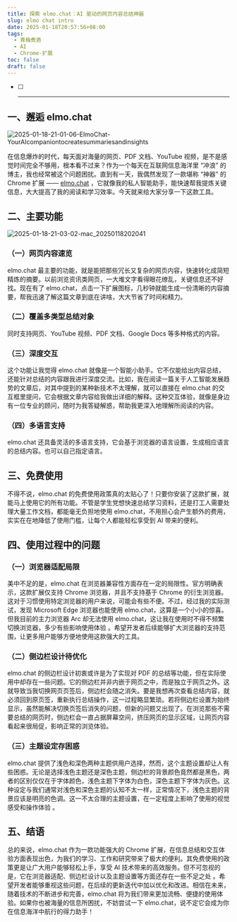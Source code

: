 ```yaml
---
title: 探索 elmo.chat：AI 驱动的网页内容总结神器
slug: elmo chat intro
date: 2025-01-18T20:57:56+08:00
tags:
  - 青梅煮酒
  - AI
  - Chrome-扩展
toc: false
draft: false
---
```

- [ ] ****
## 一、邂逅 elmo.chat

![2025-01-18-21-01-06-ElmoChat-YourAIcompaniontocreatesummariesandinsights](https://raw.githubusercontent.com/xbot/image-hosting/master/blog/2025-01-18-21-01-06-Elmo%20Chat%20-%20Your%20AI%20companion%20to%20create%20summaries%20and%20insights.jpeg)

在信息爆炸的时代，每天面对海量的网页、PDF 文档、YouTube 视频，是不是感觉时间完全不够用，根本看不过来？作为一个每天在互联网信息海洋里 “冲浪” 的博主，我也经常被这个问题困扰。直到有一天，我偶然发现了一款堪称 “神器” 的 Chrome 扩展 —— [elmo.chat](https://www.elmo.chat/) ，它就像我的私人智能助手，能快速帮我提炼关键信息，大大提高了我的阅读和学习效率。今天就来给大家分享一下这款工具。

## 二、主要功能

![2025-01-18-21-03-02-mac_20250118202041](https://raw.githubusercontent.com/xbot/image-hosting/master/blog/2025-01-18-21-03-02-mac_20250118202041.jpeg)

### （一）网页内容速览

elmo.chat 最主要的功能，就是能把那些冗长又复杂的网页内容，快速转化成简短精炼的摘要。以前浏览资讯类网页，一大堆文字看得眼花缭乱，关键信息还不好找。现在有了 elmo.chat，点击一下扩展图标，几秒钟就能生成一份清晰的内容摘要，帮我迅速了解这篇文章到底在讲啥，大大节省了时间和精力。

### （二）覆盖多类型总结对象

同时支持网页、YouTube 视频、PDF 文档、Google Docs 等多种格式的内容。

### （三）深度交互

这个功能让我觉得 elmo.chat 就像是一个智能小助手。它不仅能给出内容总结，还能针对总结的内容跟我进行深度交流。比如，我在阅读一篇关于人工智能发展趋势的文章后，对其中提到的某种新技术不太理解，就可以直接在 elmo.chat 的交互框里提问，它会根据文章内容给我做出详细的解释。这种交互体验，就像是身边有一位专业的顾问，随时为我答疑解惑，帮助我更深入地理解所阅读的内容。

### （四）多语言支持

elmo.chat 还具备灵活的多语言支持，它会基于浏览器的语言设置，生成相应语言的总结内容。也可以自己指定语言。

## 三、免费使用

不得不说，elmo.chat 的免费使用政策真的太贴心了！只要你安装了这款扩展，就能马上使用它的所有功能。不管是学生党想快速总结学习资料，还是打工人需要处理大量工作文档，都能毫无负担地使用 elmo.chat，不用担心会产生额外的费用，实实在在地降低了使用门槛，让每个人都能轻松享受到 AI 带来的便利。

## 四、使用过程中的问题

### （一）浏览器适配局限

美中不足的是，elmo.chat 在浏览器兼容性方面存在一定的局限性。官方明确表示，这款扩展仅支持 Chrome 浏览器，并且不支持基于 Chrome 的衍生浏览器。这对于习惯使用特定浏览器的用户来说，可能会有些不便。不过，经过我的实际测试，发现 Microsoft Edge 浏览器也能使用 elmo.chat，这算是一个小小的惊喜。但我目前的主力浏览器 Arc 却无法使用 elmo.chat，这让我在使用时不得不频繁切换浏览器，多少有些影响使用体验 。希望开发者后续能够扩大浏览器的支持范围，让更多用户能够方便地使用这款强大的工具。

### （二）侧边栏设计待优化

elmo.chat 的侧边栏设计初衷或许是为了实现对 PDF 的总结等功能，但在实际使用中却存在一些问题。它的侧边栏并非内嵌于网页之中，而是独立于网页之外。这就导致当我切换网页页签后，侧边栏会随之消失。要是我想再次查看总结内容，就必须回到原页签，重新执行总结操作，这一过程略显繁琐。若将侧边栏设置为始终显示，虽然能解决切换页签后消失的问题，但新的问题又出现了。在浏览那些不需要总结的网页时，侧边栏会一直占据屏幕空间，挤压网页的显示区域，让网页内容看起来很局促，影响正常的浏览体验。

### （三）主题设定存困惑

elmo.chat 提供了浅色和深色两种主题供用户选择，然而，这个主题设置却让人有些困惑。无论是选择浅色主题还是深色主题，侧边栏的背景颜色竟然都是黑色，两者的区别仅仅在于字体颜色，浅色主题下字体为白色，深色主题下字体为灰色。这种设定与我们通常对浅色和深色主题的认知不太一样，正常情况下，浅色主题的背景应该是明亮的色调。这一不太合理的主题设置，在一定程度上影响了使用的视觉感受和操作体验 。

## 五、结语

总的来说，elmo.chat 作为一款功能强大的 Chrome 扩展，在信息总结和交互体验方面表现出色，为我们的学习、工作和研究带来了极大的便利。其免费使用的政策更是让广大用户能够轻松上手，享受 AI 技术带来的高效服务。但不可忽视的是，它在浏览器适配、侧边栏设计以及主题设置等方面还存在一些不足之处 。希望开发者能够重视这些问题，在后续的更新迭代中加以优化和改进。相信在未来，随着技术的不断进步和完善，elmo.chat 将为我们带来更加流畅、便捷的使用体验。如果你也被海量的信息所困扰，不妨尝试一下 elmo.chat，说不定它会成为你在信息海洋中航行的得力助手！